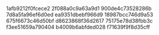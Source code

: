 1afb9212f0fcece2
2f088a0c9a63a9d1
900de4c73528286b
7d8a5fa96ef6d0ed
ea9351dbebf966d9
18987bcc746d9a53
675f6673c46d50bf
d8623868f36d2617
75175e78d38fbb3c
f3ee51659a790404
b4009b6abfded028
f71639f9f8d35cff
